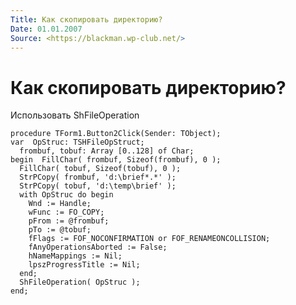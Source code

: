 ```yaml
---
Title: Как скопировать директорию?
Date: 01.01.2007
Source: <https://blackman.wp-club.net/>
---
```



Как скопировать директорию?
===========================

Использовать ShFileOperation

    procedure TForm1.Button2Click(Sender: TObject);
    var  OpStruc: TSHFileOpStruct;
      frombuf, tobuf: Array [0..128] of Char;
    begin  FillChar( frombuf, Sizeof(frombuf), 0 );
      FillChar( tobuf, Sizeof(tobuf), 0 );
      StrPCopy( frombuf, 'd:\brief*.*' );
      StrPCopy( tobuf, 'd:\temp\brief' );
      with OpStruc do begin
        Wnd := Handle;
        wFunc := FO_COPY;
        pFrom := @frombuf;
        pTo := @tobuf;
        fFlags := FOF_NOCONFIRMATION or FOF_RENAMEONCOLLISION;
        fAnyOperationsAborted := False;
        hNameMappings := Nil;
        lpszProgressTitle := Nil;
      end;
      ShFileOperation( OpStruc );
    end;

